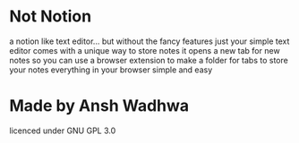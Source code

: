 # Not Notion
a notion like text editor... but without the fancy features just your simple text editor comes with a unique way to store notes it opens a new tab for new notes so you can use a browser extension to make a folder for tabs to store your notes everything in your browser simple and easy
# Made by Ansh Wadhwa
licenced under GNU GPL 3.0